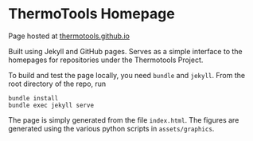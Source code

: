 # ThermoTools Homepage

Page hosted at [thermotools.github.io](thermotools.github.io)

Built using Jekyll and GitHub pages. Serves as a simple interface to the homepages for repositories under the Thermotools Project.

To build and test the page locally, you need `bundle` and `jekyll`. From the root directory of the repo, run

```
bundle install
bundle exec jekyll serve
```

The page is simply generated from the file `index.html`. The figures are generated using the various python scripts in 
`assets/graphics`.